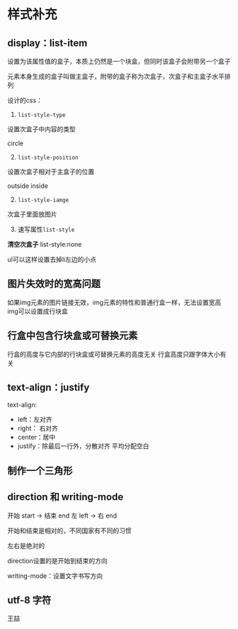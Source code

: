 # 样式补充

## display：list-item

设置为该属性值的盒子，本质上仍然是一个块盒，但同时该盒子会附带另一个盒子

元素本身生成的盒子叫做主盒子，附带的盒子称为次盒子，次盒子和主盒子水平排列

设计的css：

1. ```list-style-type```

设置次盒子中内容的类型

circle

2. ```list-style-position```

设置次盒子相对于主盒子的位置

outside inside

2. ```list-style-iamge```

次盒子里面放图片

3. 速写属性```list-style```

**清空次盒子**
list-style:none

ul可以这样设置去掉li左边的小点

## 图片失效时的宽高问题

如果img元素的图片链接无效，img元素的特性和普通行盒一样，无法设置宽高  img可以设置成行块盒

## 行盒中包含行块盒或可替换元素

行盒的高度与它内部的行块盒或可替换元素的高度无关   行盒高度只跟字体大小有关
 
## text-align：justify

text-align:
 
- left：左对齐
- right： 右对齐
- center：居中
- justify：除最后一行外，分散对齐  平均分配空白

## 制作一个三角形

## direction 和 writing-mode

开始 start -> 结束 end
左 left -> 右 end

开始和结束是相对的，不同国家有不同的习惯

左右是绝对的

direction设置的是开始到结束的方向

writing-mode：设置文字书写方向

## utf-8 字符

&#x738B;&#x5586;

